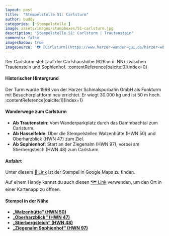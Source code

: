 ```yaml
---
layout: post
title:  "Stempelstelle 51: Carlsturm"
author: buddy
categories: [ Stempelstelle ]
image: assets/images/stampboxes/51-carlsturm.jpg
description: "Stempelstelle 51: Carlsturm | Trautenstein"
comments: false
imageshadow: true
imageSource: '📷 [Carlsturm](https://www.harzer-wander-gui.de/harzer-wandernadel/051-carlsturm/) von Harzer*Wander*GuiDE'
---
```


Der Carlsturm steht auf der Carlshaushöhe (626 m ü. NN) zwischen Trautenstein und Sophienhof. :contentReference[oaicite:0]{index=0}

#### Historischer Hintergrund

Der Turm wurde 1998 von der Harzer Schmalspurbahn GmbH als Funkturm mit Besucherplattform neu errichtet. Er wiegt 30.000 kg und ist 50 m hoch. :contentReference[oaicite:1]{index=1}

#### Wanderwege zum Carlsturm

- **Ab Trautenstein**: Vom Wanderparkplatz durch das Dammbachtal zum Carlsturm.
- **Ab Hasselfelde**: Über die Stempelstellen Walzenhütte (HWN 50) und Oberharzblick (HWN 47) zum Ziel.
- **Ab Sophienhof**: Start an der Ziegenalm (HWN 97), vorbei am Stierbergsteich (HWN 48) zum Carlsturm.

#### Anfahrt

Unter diesem [📍 Link](https://www.google.com/maps/dir/?api=1&origin=&destination=51.65641%2C%2010.79706) ist der Stempel in Google Maps zu finden.

<div class="android-only">
  Auf einem Handy kannst du auch diesen 
  <a href="geo:51.65641,10.79706">🗺️ Link</a> 
  verwenden, um den Ort in einer Kartenapp zu öffnen.
  <p></p>
</div>

#### Stempel in der Nähe

- [**„Walzenhütte“ (HWN 50)**](/stempelstelle-50-walzenhuette)
- [**„Oberharzblick“ (HWN 47)**](/stempelstelle-47-oberharzblick)
- [**„Stierbergsteich“ (HWN 48)**](/stempelstelle-48-stierbergsteich)
- [**„Ziegenalm Sophienhof“ (HWN 97)**](/stempelstelle-97-ziegenalm-sophienhof)
